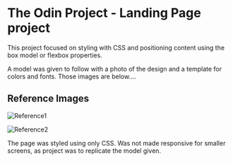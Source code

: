 # The Odin Project - Landing Page project

This project focused on styling with CSS and positioning content using the box model or flexbox properties.

A model was given to follow with a photo of the design and a template for colors and fonts. Those images are below....

## Reference Images

![Reference1](https://cdn.statically.io/gh/TheOdinProject/curriculum/main/foundations/html_css/project/odin-project.png)

![Reference2](https://cdn.statically.io/gh/TheOdinProject/curriculum/main/foundations/html_css/project/colors_and_stuff.png)

The page was styled using only CSS. Was not made responsive for smaller screens, as project was to replicate the model given.
